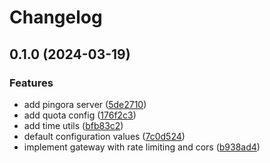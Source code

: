 # Changelog

## 0.1.0 (2024-03-19)


### Features

* add pingora server ([5de2710](https://github.com/majksa-dev/api-gateway/commit/5de2710b32d46009882348f4d89c2ab68bd31d55))
* add quota config ([176f2c3](https://github.com/majksa-dev/api-gateway/commit/176f2c3e5def5b8132719eb05da152bb5d39c53f))
* add time utils ([bfb83c2](https://github.com/majksa-dev/api-gateway/commit/bfb83c27d178194a7ec381a645445bf638b2e1b2))
* default configuration values ([7c0d524](https://github.com/majksa-dev/api-gateway/commit/7c0d52408a75c1257923523c83514538701ac6e3))
* implement gateway with rate limiting and cors ([b938ad4](https://github.com/majksa-dev/api-gateway/commit/b938ad4cae7b09081421c155bc5dfced26c0449f))
